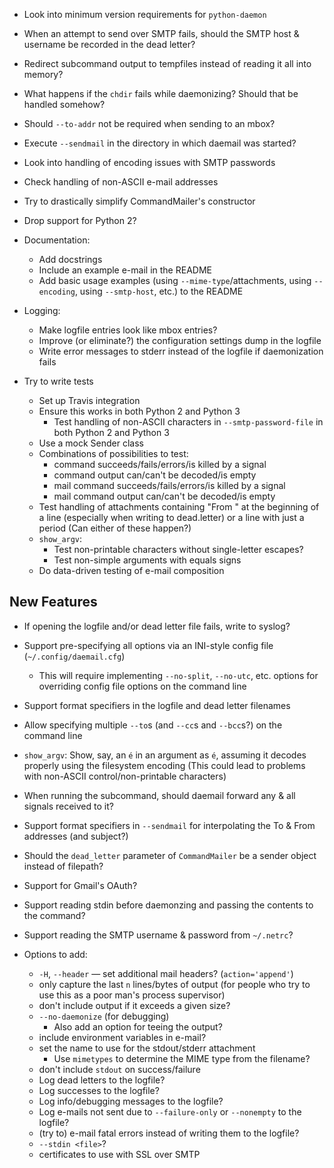 - Look into minimum version requirements for `python-daemon`
- When an attempt to send over SMTP fails, should the SMTP host & username be
  recorded in the dead letter?
- Redirect subcommand output to tempfiles instead of reading it all into
  memory?
- What happens if the `chdir` fails while daemonizing?  Should that be handled
  somehow?
- Should `--to-addr` not be required when sending to an mbox?
- Execute `--sendmail` in the directory in which daemail was started?
- Look into handling of encoding issues with SMTP passwords
- Check handling of non-ASCII e-mail addresses
- Try to drastically simplify CommandMailer's constructor
- Drop support for Python 2?

- Documentation:
    - Add docstrings
    - Include an example e-mail in the README
    - Add basic usage examples (using `--mime-type`/attachments, using
      `--encoding`, using `--smtp-host`, etc.) to the README

- Logging:
    - Make logfile entries look like mbox entries?
    - Improve (or eliminate?) the configuration settings dump in the logfile
    - Write error messages to stderr instead of the logfile if daemonization
      fails

- Try to write tests
    - Set up Travis integration
    - Ensure this works in both Python 2 and Python 3
        - Test handling of non-ASCII characters in `--smtp-password-file` in
          both Python 2 and Python 3
    - Use a mock Sender class
    - Combinations of possibilities to test:
        - command succeeds/fails/errors/is killed by a signal
        - command output can/can't be decoded/is empty
        - mail command succeeds/fails/errors/is killed by a signal
        - mail command output can/can't be decoded/is empty
    - Test handling of attachments containing "From " at the beginning of a
      line (especially when writing to dead.letter) or a line with just a
      period (Can either of these happen?)
    - `show_argv`:
        - Test non-printable characters without single-letter escapes?
        - Test non-simple arguments with equals signs
    - Do data-driven testing of e-mail composition

New Features
------------
- If opening the logfile and/or dead letter file fails, write to syslog?
- Support pre-specifying all options via an INI-style config file
  (`~/.config/daemail.cfg`)
    - This will require implementing `--no-split`, `--no-utc`, etc. options for
      overriding config file options on the command line
- Support format specifiers in the logfile and dead letter filenames
- Allow specifying multiple `--to`s (and `--cc`s and `--bcc`s?) on the command
  line
- `show_argv`: Show, say, an `é` in an argument as `é`, assuming it decodes
  properly using the filesystem encoding (This could lead to problems with
  non-ASCII control/non-printable characters)
- When running the subcommand, should daemail forward any & all signals
  received to it?
- Support format specifiers in `--sendmail` for interpolating the To & From
  addresses (and subject?)
- Should the `dead_letter` parameter of `CommandMailer` be a sender object
  instead of filepath?
- Support for Gmail's OAuth?
- Support reading stdin before daemonzing and passing the contents to the
  command?
- Support reading the SMTP username & password from `~/.netrc`?

- Options to add:
    - `-H`, `--header` — set additional mail headers? (`action='append'`)
    - only capture the last `n` lines/bytes of output (for people who try to
      use this as a poor man's process supervisor)
    - don't include output if it exceeds a given size?
    - `--no-daemonize` (for debugging)
        - Also add an option for teeing the output?
    - include environment variables in e-mail?
    - set the name to use for the stdout/stderr attachment
        - Use `mimetypes` to determine the MIME type from the filename?
    - don't include `stdout` on success/failure
    - Log dead letters to the logfile?
    - Log successes to the logfile?
    - Log info/debugging messages to the logfile?
    - Log e-mails not sent due to `--failure-only` or `--nonempty` to the
      logfile?
    - (try to) e-mail fatal errors instead of writing them to the logfile?
    - `--stdin <file>`?
    - certificates to use with SSL over SMTP
